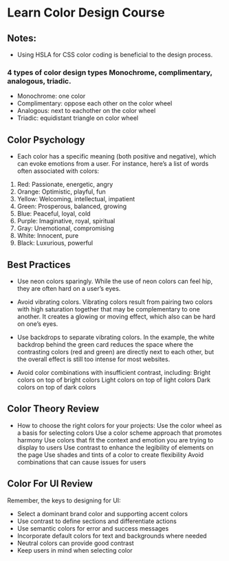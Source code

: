 # Learn Color Design Course

## Notes:
- Using HSLA for CSS color coding is beneficial to the design process.

### 4 types of color design types Monochrome, complimentary, analogous, triadic.

- Monochrome: one color
- Complimentary: oppose each other on the color wheel
- Analogous: next to eachother on the color wheel
- Triadic: equidistant triangle on color wheel

## Color Psychology
- Each color has a specific meaning (both positive and negative), which can evoke emotions from a user. For instance, here’s a list of words often associated with colors:

1. Red: Passionate, energetic, angry
1. Orange: Optimistic, playful, fun
1. Yellow: Welcoming, intellectual, impatient
1. Green: Prosperous, balanced, growing
1. Blue: Peaceful, loyal, cold
1. Purple: Imaginative, royal, spiritual
1. Gray: Unemotional, compromising
1. White: Innocent, pure
1. Black: Luxurious, powerful


## Best Practices

- Use neon colors sparingly. While the use of neon colors can feel hip, they are often hard on a user’s eyes.

- Avoid vibrating colors. Vibrating colors result from pairing two colors with high saturation together that may be complementary to one another. It creates a glowing or moving effect, which also can be hard on one’s eyes.

- Use backdrops to separate vibrating colors. In the example, the white backdrop behind the green card reduces the space where the contrasting colors (red and green) are directly next to each other, but the overall effect is still too intense for most websites.

- Avoid color combinations with insufficient contrast, including:
Bright colors on top of bright colors
Light colors on top of light colors
Dark colors on top of dark colors


## Color Theory Review

- How to choose the right colors for your projects:
Use the color wheel as a basis for selecting colors
Use a color scheme approach that promotes harmony
Use colors that fit the context and emotion you are trying to display to users
Use contrast to enhance the legibility of elements on the page
Use shades and tints of a color to create flexibility
Avoid combinations that can cause issues for users



## Color For UI Review

Remember, the keys to designing for UI:
- Select a dominant brand color and supporting accent colors
- Use contrast to define sections and differentiate actions
- Use semantic colors for error and success messages
- Incorporate default colors for text and backgrounds where needed
- Neutral colors can provide good contrast
- Keep users in mind when selecting color